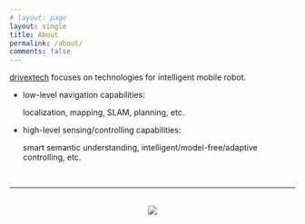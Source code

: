 ```yaml
---
# layout: page
layout: single
title: About
permalink: /about/
comments: false
---
```


[drivextech](https://github.com/drivextech) focuses on technologies for intelligent mobile robot.

- low-level navigation capabilities:

    localization, mapping, SLAM, planning, etc.

- high-level sensing/controlling capabilities:

    smart semantic understanding, intelligent/model-free/adaptive controlling, etc.

<br/>

---

<br/>

<center>
<img src="https://drivextech.github.io/business_card/business_card.png"/>
</center>
